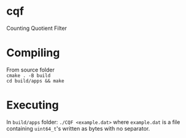 # cqf
Counting Quotient Filter

# Compiling
From source folder\
`cmake . -B build`\
`cd build/apps && make`

# Executing
In `build/apps` folder:
`./CQF <example.dat>` where `example.dat` is a file containing `uint64_t`'s written as bytes with no separator.